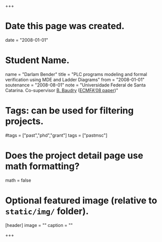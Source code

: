 +++
# Date this page was created.
date = "2008-01-01"

# Student Name.
name = "Darlam Bender"
title = "PLC programs modeling and formal verification using MDE and Ladder Diagrams"
from = "2008-01-01"
soutenance = "2008-08-01"
note = "Universidade Federal de Santa Catarina. Co-supervisor [B. Baudry](http://www.irisa.fr/triskell/perso_pro/bbaudry/) ([ECMFA'08 paper](http://people.irisa.fr/Benoit.Combemale/wp-publications/ecmda08/))"

# Tags: can be used for filtering projects.
#tags = ["past","phd","grant"]
tags = ["pastmsc"]

# Does the project detail page use math formatting?
math = false

# Optional featured image (relative to `static/img/` folder).
[header]
image = ""
caption = ""

+++
